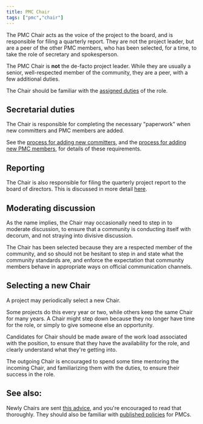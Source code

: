 ```yaml
---
title: PMC Chair
tags: ["pmc","chair"]
---
```


The PMC Chair acts as the voice of the project to the board, and is
responsible for filing a quarterly report. They are not the project
leader, but are a peer of the other PMC members, who has been selected,
for a time, to take the role of secretary and spokesperson.

The PMC Chair is **not** the de-facto project leader. While they are
usually a senior, well-respected member of the community, they are a
peer, with a few additional duties.

The Chair should be familiar with the [assigned
duties](https://www.apache.org/dev/pmc.html#chair) of the role.

## Secretarial duties

The Chair is responsible for completing the necessary "paperwork" when
new committers and PMC members are added. 

See the [process for adding new 
committers](https://www.apache.org/dev/pmc.html#committer-management),
and the [process for adding new PMC 
members](https://www.apache.org/dev/pmc.html#newpmc), for details of
these requirements.

## Reporting

The Chair is also responsible for filing the quarterly project report to
the board of directors. This is discussed in more detail
[here](/pmc/reporting).

## Moderating discussion

As the name implies, the Chair may occasionally need to step in to
moderate discussion, to ensure that a community is conducting itself
with decorum, and not straying into divisive discussion. 

The Chair has been selected because they are a respected member of the 
community, and so should not be hesitant to step in and state what the 
community standards are, and enforce the expectation that community members 
behave in appropriate ways on official communication channels.

## Selecting a new Chair

A project may periodically select a new Chair. 

Some projects do this every year or two, while others keep the same Chair 
for many years. A Chair might step down because they no longer have time
for the role, or simply to give someone else an opportunity.

Candidates for Chair should be made aware of the work load associated
with the position, to ensure that they have the availability for the
role, and clearly understand what they're getting into.

The outgoing Chair is encouraged to spend some time mentoring the
incoming Chair, and familiarizing them with the duties, to ensure their
success in the role.

## See also:

Newly Chairs are sent [this 
advice](https://svn.apache.org/repos/private/foundation/officers/advice-for-new-pmc-chairs.txt),
and you're encouraged to read that thoroughly. They should also be
familiar with [published 
policies](https://www.apache.org/dev/pmc.html#policy) for PMCs.



